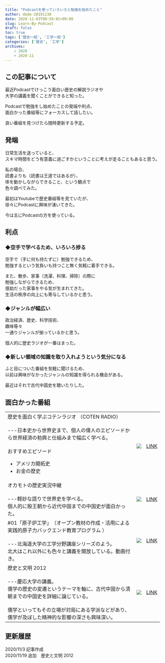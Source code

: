 ```yaml
---
title: "Podcastを使っていろいろと勉強を始めたこと"
author: dede-20191130
date: 2020-11-03T00:59:01+09:00
slug: Learn-By-Podcast
draft: false
toc: true
tags: ['歴史一般', '工学一般']
categories: ['歴史', '工学']
archives:
    - 2020
    - 2020-11
---
```


## この記事について
最近Podcastでけっこう面白い歴史の解説ラジオや  
大学の講義を聞くことができると知った。

Podcastで勉強をし始めたことの発端や利点、  
面白かった番組等にフォーカスして話したい。

良い番組を見つけたら随時更新する予定。

## 発端

日常生活を送っていると、  
スキマ時間をどう有意義に過ごすかということに考えが走ることもあると思う。

私の場合、  
読書よりも（読書は王道ではあるが）、  
体を動かしながらできること、という観点で  
色々調べてみた。

最初はYoutubeで歴史番組等を見ていたが、  
徐々にPodcastに興味が湧いてきた。

今は主にPodcastの方を使っている。

## 利点

### ◆空手で学べるため、いろいろ捗る

空手で（手に何も持たずに）勉強できるため、  
勉強するという気負いも持つこと無く気軽に着手できる。  

また、散歩、家事（洗濯、料理、掃除）の際に  
勉強しながらできるため、  
億劫だった家事をやる気が生まれてきた。  
生活の秩序の向上にも寄与しているかと思う。

### ◆ジャンルが幅広い

政治経済、歴史、科学技術、  
趣味等々  
一通りジャンルが揃っているかと思う。  

個人的に歴史ラジオが一番はまった。

### ◆新しい領域の知識を取り入れようという気分になる

ふと目についた番組を気軽に聞けるため、  
以前は興味がなかったジャンルの知識を得られる機会がある。  

最近はそれで古代中国史を聴いたりした。

## 面白かった番組

||||
|--|--|--|
|歴史を面白く学ぶコテンラジオ （COTEN RADIO）<br><br>---日本史から世界史まで、個人の偉人のエピソードから世界経済の勃興と仕組みまで幅広く学べる。<br><br>おすすめエピソード<br><ul><li>アメリカ開拓史</li><li>お金の歴史</li></ul>| ![](https://is4-ssl.mzstatic.com/image/thumb/Podcasts123/v4/ce/34/d1/ce34d17b-9ad4-b24e-3c77-59e1defd5d7e/mza_7508077453423916317.jpg/313x0w.jpg) | [LINK](https://podcasts.apple.com/jp/podcast/%E6%AD%B4%E5%8F%B2%E3%82%92%E9%9D%A2%E7%99%BD%E3%81%8F%E5%AD%A6%E3%81%B6%E3%82%B3%E3%83%86%E3%83%B3%E3%83%A9%E3%82%B8%E3%82%AA-coten-radio/id1450522865)|
|オカモトの歴史実況中継<br><br>---軽妙な語りで世界史を学べる。<br>個人的に殷王朝から近代中国までの中国史が面白かった。| ![](https://is2-ssl.mzstatic.com/image/thumb/Podcasts123/v4/d9/09/5f/d9095f9b-6036-d263-e3c1-acd46d0989e7/mza_14145798432919201540.jpg/313x0w.jpg) | [LINK](https://podcasts.apple.com/jp/podcast/%E3%82%AA%E3%82%AB%E3%83%A2%E3%83%88%E3%81%AE%E6%AD%B4%E5%8F%B2%E5%AE%9F%E6%B3%81%E4%B8%AD%E7%B6%99/id1498835161)|
|#01「原子炉工学」　（オープン教材の作成・活用による実践的原子力バックエンド教育プログラム ）<br><br>---北海道大学の工学分野講座シリーズのよう。<br>北大はこれ以外にも色々と講義を開放している。動画付き。| ![](https://is1-ssl.mzstatic.com/image/thumb/CobaltPublic111/v4/da/6f/06/da6f065a-021e-ce5d-4990-e35eff15327d/mza_6174366598953783834.jpg/626x0w.jpg) | [LINK](https://podcasts.apple.com/jp/podcast/01-%E5%8E%9F%E5%AD%90%E7%82%89%E5%B7%A5%E5%AD%A6-%E3%82%AA%E3%83%BC%E3%83%97%E3%83%B3%E6%95%99%E6%9D%90%E3%81%AE%E4%BD%9C%E6%88%90-%E6%B4%BB%E7%94%A8%E3%81%AB%E3%82%88%E3%82%8B%E5%AE%9F%E8%B7%B5%E7%9A%84%E5%8E%9F%E5%AD%90%E5%8A%9B%E3%83%90%E3%83%83%E3%82%AF%E3%82%A8%E3%83%B3%E3%83%89%E6%95%99%E8%82%B2%E3%83%97%E3%83%AD%E3%82%B0%E3%83%A9%E3%83%A0/id1213685639)|
|歴史と文明 2012<br><br>---慶応大学の講義。<br>儒学の歴史の変遷というテーマを軸に、古代中国から清朝までの中国史を詳細に論じている。<br><br>儒学といってもその立場が対局にある学派などがあり、儒学が及ぼした精神的な影響の深さも興味深い。| ![](https://is5-ssl.mzstatic.com/image/thumb/Podcasts/v4/d4/0e/df/d40edf5f-e901-21aa-b546-dd90fa260665/mza_2090864478410764653.png/313x0w.webp) | [LINK](https://podcasts.apple.com/jp/podcast/%E6%AD%B4%E5%8F%B2%E3%81%A8%E6%96%87%E6%98%8E-2012/id565854437)|

## 更新履歴

2020/11/3   記事作成  
2020/11/19  追加　歴史と文明 2012
